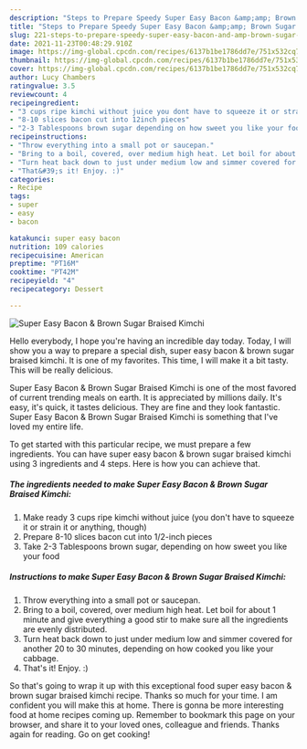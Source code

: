 ```yaml
---
description: "Steps to Prepare Speedy Super Easy Bacon &amp;amp; Brown Sugar Braised Kimchi"
title: "Steps to Prepare Speedy Super Easy Bacon &amp;amp; Brown Sugar Braised Kimchi"
slug: 221-steps-to-prepare-speedy-super-easy-bacon-and-amp-brown-sugar-braised-kimchi
date: 2021-11-23T00:48:29.910Z
image: https://img-global.cpcdn.com/recipes/6137b1be1786dd7e/751x532cq70/super-easy-bacon-brown-sugar-braised-kimchi-recipe-main-photo.jpg
thumbnail: https://img-global.cpcdn.com/recipes/6137b1be1786dd7e/751x532cq70/super-easy-bacon-brown-sugar-braised-kimchi-recipe-main-photo.jpg
cover: https://img-global.cpcdn.com/recipes/6137b1be1786dd7e/751x532cq70/super-easy-bacon-brown-sugar-braised-kimchi-recipe-main-photo.jpg
author: Lucy Chambers
ratingvalue: 3.5
reviewcount: 4
recipeingredient:
- "3 cups ripe kimchi without juice you dont have to squeeze it or strain it or anything though"
- "8-10 slices bacon cut into 12inch pieces"
- "2-3 Tablespoons brown sugar depending on how sweet you like your food"
recipeinstructions:
- "Throw everything into a small pot or saucepan."
- "Bring to a boil, covered, over medium high heat. Let boil for about 1 minute and give everything a good stir to make sure all the ingredients are evenly distributed."
- "Turn heat back down to just under medium low and simmer covered for another 20 to 30 minutes, depending on how cooked you like your cabbage."
- "That&#39;s it! Enjoy. :)"
categories:
- Recipe
tags:
- super
- easy
- bacon

katakunci: super easy bacon 
nutrition: 109 calories
recipecuisine: American
preptime: "PT16M"
cooktime: "PT42M"
recipeyield: "4"
recipecategory: Dessert

---
```



![Super Easy Bacon &amp; Brown Sugar Braised Kimchi](https://img-global.cpcdn.com/recipes/6137b1be1786dd7e/751x532cq70/super-easy-bacon-brown-sugar-braised-kimchi-recipe-main-photo.jpg)

Hello everybody, I hope you're having an incredible day today. Today, I will show you a way to prepare a special dish, super easy bacon &amp; brown sugar braised kimchi. It is one of my favorites. This time, I will make it a bit tasty. This will be really delicious.

Super Easy Bacon &amp; Brown Sugar Braised Kimchi is one of the most favored of current trending meals on earth. It is appreciated by millions daily. It's easy, it's quick, it tastes delicious. They are fine and they look fantastic. Super Easy Bacon &amp; Brown Sugar Braised Kimchi is something that I've loved my entire life.




To get started with this particular recipe, we must prepare a few ingredients. You can have super easy bacon &amp; brown sugar braised kimchi using 3 ingredients and 4 steps. Here is how you can achieve that.

<!--inarticleads1-->

##### The ingredients needed to make Super Easy Bacon &amp; Brown Sugar Braised Kimchi:

1. Make ready 3 cups ripe kimchi without juice (you don&#39;t have to squeeze it or strain it or anything, though)
1. Prepare 8-10 slices bacon cut into 1/2-inch pieces
1. Take 2-3 Tablespoons brown sugar, depending on how sweet you like your food




<!--inarticleads2-->

##### Instructions to make Super Easy Bacon &amp; Brown Sugar Braised Kimchi:

1. Throw everything into a small pot or saucepan.
1. Bring to a boil, covered, over medium high heat. Let boil for about 1 minute and give everything a good stir to make sure all the ingredients are evenly distributed.
1. Turn heat back down to just under medium low and simmer covered for another 20 to 30 minutes, depending on how cooked you like your cabbage.
1. That&#39;s it! Enjoy. :)




So that's going to wrap it up with this exceptional food super easy bacon &amp; brown sugar braised kimchi recipe. Thanks so much for your time. I am confident you will make this at home. There is gonna be more interesting food at home recipes coming up. Remember to bookmark this page on your browser, and share it to your loved ones, colleague and friends. Thanks again for reading. Go on get cooking!
